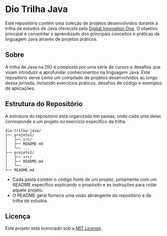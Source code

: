
# Dio Trilha Java

Este repositório contém uma coleção de projetos desenvolvidos durante a trilha de estudos de Java oferecida pela [Digital Innovation One](https://www.dio.me/). O objetivo principal é consolidar o aprendizado dos principais conceitos e práticas da linguagem Java através de projetos práticos.

## Sobre

A trilha de Java na DIO é composta por uma série de cursos e desafios que visam introduzir e aprofundar conhecimentos na linguagem Java. Este repositório serve como um compilado de projetos desenvolvidos ao longo dessa jornada, incluindo exercícios práticos, desafios de código e exemplos de aplicações.

## Estrutura do Repositório

A estrutura do repositório está organizada em pastas, onde cada uma delas corresponde a um projeto ou exercício específico da trilha. 

```
dio-trilha-java/
├── projeto1/
│   ├── src/
│   ├── README.md
│   └── ...
├── projeto2/
│   ├── src/
│   ├── README.md
│   └── ...
└── README.md
```

- Cada pasta contém o código fonte de um projeto, juntamente com um README específico explicando o propósito e as instruções para rodar aquele projeto.
- O README geral fornece uma visão abrangente do repositório e da trilha de estudos.

## Licença

Este projeto está licenciado sob a [MIT License](LICENSE).

